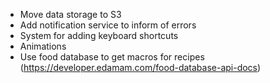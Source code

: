 - Move data storage to S3
- Add notification service to inform of errors
- System for adding keyboard shortcuts
- Animations
- Use food database to get macros for recipes (https://developer.edamam.com/food-database-api-docs)
